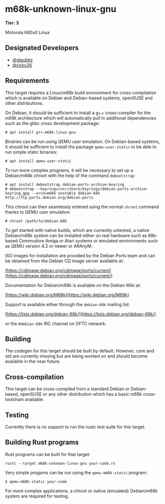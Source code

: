 # m68k-unknown-linux-gnu

**Tier: 3**

Motorola 680x0 Linux

## Designated Developers

* [@glaubitz](https://github.com/glaubitz)
* [@ricky26](https://github.com/ricky26)

## Requirements

This target requires a Linux/m68k build environment for cross-compilation which
is available on Debian and Debian-based systems, openSUSE and other distributions.

On Debian, it should be sufficient to install a g++ cross-compiler for the m68k
architecture which will automatically pull in additional dependencies such as
the glibc cross development package:

```text
# apt install g++-m68k-linux-gnu
```

Binaries can be run using QEMU user emulation. On Debian-based systems, it should be
sufficient to install the package `qemu-user-static` to be able to run simple static
binaries:

```text
# apt install qemu-user-static
```

To run more complex programs, it will be necessary to set up a Debian/m68k chroot with
the help of the command `debootstrap`:

```text
# apt install debootstrap debian-ports-archive-keyring
# debootstrap --keyring=/usr/share/keyrings/debian-ports-archive-keyring.gpg --arch=m68k unstable debian-68k http://ftp.ports.debian.org/debian-ports
```

This chroot can then seamlessly entered using the normal `chroot` command thanks to
QEMU user emulation:

```text
# chroot /path/to/debian-68k
```

To get started with native builds, which are currently untested, a native Debian/m68k
system can be installed either on real hardware such as 68k-based Commodore Amiga or
Atari systems or emulated environments such as QEMU version 4.2 or newer or ARAnyM.

ISO images for installation are provided by the Debian Ports team and can be obtained
from the Debian CD image server available at:

[https://cdimage.debian.org/cdimage/ports/current](https://cdimage.debian.org/cdimage/ports/current/)

Documentation for Debian/m68k is available on the Debian Wiki at:

[https://wiki.debian.org/M68k](https://wiki.debian.org/M68k)

Support is available either through the `debian-68k` mailing list:

[https://lists.debian.org/debian-68k/](https://lists.debian.org/debian-68k/)

or the `#debian-68k` IRC channel on OFTC network.

## Building

The codegen for this target should be built by default. However, core and std
are currently missing but are being worked on and should become available in
the near future.

## Cross-compilation

This target can be cross-compiled from a standard Debian or Debian-based, openSUSE or any
other distribution which has a basic m68k cross-toolchain available.

## Testing

Currently there is no support to run the rustc test suite for this target.

## Building Rust programs

Rust programs can be built for that target:

```text
rustc --target m68k-unknown-linux-gnu your-code.rs
```

Very simple progams can be run using the `qemu-m68k-static` program:

```text
$ qemu-m68k-static your-code
```

For more complex applications, a chroot or native (emulated) Debian/m68k system are required
for testing.
